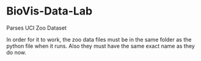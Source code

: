 # BioVis-Data-Lab
Parses UCI Zoo Dataset

In order for it to work, the zoo data files must be in the same folder as the python file when it runs. 
Also they must have the same exact name as they do now. 
